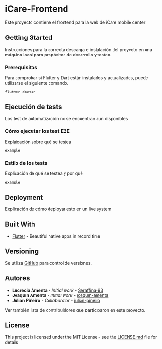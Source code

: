 # iCare-Frontend

Este proyecto contiene el frontend para la web de iCare mobile center

## Getting Started

Instrucciones para la correcta descarga e instalación del proyecto en una máquina local para propósitos de desarrollo y testeo.

### Prerequisitos

Para comprobar si Flutter y Dart están instalados y actualizados, puede utilizarse el siguiente comando.

```
flutter doctor
```


## Ejecución de tests

Los test de automatización no se encuentran aun disponibles

### Cómo ejecutar los test E2E

Explaicación sobre qué se testea

```
example
```

### Estilo de los tests

Explicación de qué se testea y por qué

```
example
```

## Deployment

Explicación de cómo deployar esto en un live system

## Built With

* [Flutter](https://flutter.dev/) - Beautiful native apps in record time

## Versioning

Se utiliza [GitHub](http://github.com/) para control de versiones. 

## Autores

* **Lucrecia Amenta** - *Initial work* - [Seraffina-93](https://github.com/Seraffina-93)
* **Joaquin Amenta** - *Initial work* - [joaquin-amenta](https://github.com/joaquin-amenta)
* **Julian Piñeiro** - *Collaborator* - [julian-pineiro](https://github.com/julian-pineiro)

Ver también lista de [contribuidores](https://github.com/Seraffina-93/iCare-API/contributors) que participaron en este proyecto.

## License

This project is licensed under the MIT License - see the [LICENSE.md](LICENSE.md) file for details
